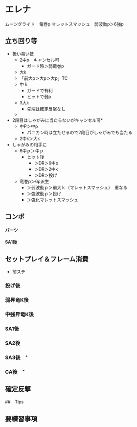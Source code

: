 # エレナ
ムーングライド　竜巻p
マレットスマッシュ　弱波動p＞6強p　
## 立ち回り等
* 扱い易い技
  * 2中p　キャンセル可
    * ガード時＞弱竜巻p
  * 大k
  * 「前大p＞大p＞大p」TC
  * 中ｋ
    * ガードで有利
    * ヒットで弱p
  * 3大k　
    * 先端は確定反撃なし
  * 
* 2段目はしゃがみに当たらないがキャンセル可* 
  * 中P＞中p　
    * パ二カン時は立たせるので2段目がしゃがみでも当たる
  * 2中k＞大k　
* しゃがみの相手に
  * 6中ｐ＞中ｐ
    * ヒット後
      * ＞DR＞6中p
      * ＞DR＞2中k
      * ＞DR＞投げ
  * 竜巻p＞6p派生
    * ＞弱波動ｐ＞前大ｋ（マレットスマッシュ）　重なる
    * ＞強波動ｐ＞投げ
    * ＞強化マレットスマッシュ


## コンボ
#### パーツ

#### SA1後


## セットプレイ＆フレーム消費
* 前ステ
### 投げ後

### 弱昇竜K後

### 中強昇竜K後







### SA1後　
### SA2後　
### SA3後　⁺

### CA後　⁺
## 確定反撃


##　Tips

## 要練習事項

